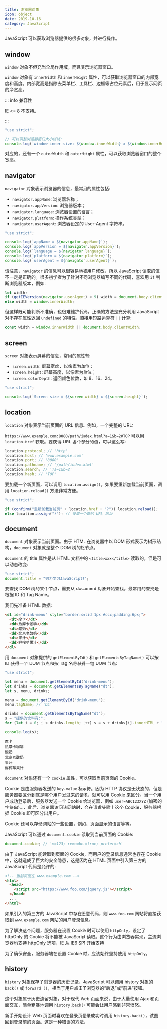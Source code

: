 ```yaml
---
title: 浏览器对象
icon: object
date: 2019-10-16
category: JavaScript
---
```


JavaScript 可以获取浏览器提供的很多对象，并进行操作。

<!-- more -->

## window

`window` 对象不但充当全局作用域，而且表示浏览器窗口。

`window` 对象有 `innerWidth` 和 `innerHeight` 属性，可以获取浏览器窗口的内部宽度和高度。内部宽高是指除去菜单栏、工具栏、边框等占位元素后，用于显示网页的净宽高。

::: info 兼容性

IE <= 8 不支持。

:::

```js
"use strict";

// 可以调整浏览器窗口大小试试:
console.log(`window inner size: ${window.innerWidth} x ${window.innerHeight}`);
```

对应的，还有一个 `outerWidth` 和 `outerHeight` 属性，可以获取浏览器窗口的整个宽高。

## navigator

`navigator` 对象表示浏览器的信息，最常用的属性包括:

- `navigator.appName`: 浏览器名称；
- `navigator.appVersion`: 浏览器版本；
- `navigator.language`: 浏览器设置的语言；
- `navigator.platform`: 操作系统类型；
- `navigator.userAgent`: 浏览器设定的 User-Agent 字符串。

```js
"use strict";

console.log(`appName = ${navigator.appName}`);
console.log(`appVersion = ${navigator.appVersion}`);
console.log(`language = ${navigator.language}`);
console.log(`platform = ${navigator.platform}`);
console.log(`userAgent = ${navigator.userAgent}`);
```

请注意，`navigator` 的信息可以很容易地被用户修改，所以 JavaScript 读取的值不一定是正确的。很多初学者为了针对不同浏览器编写不同的代码，喜欢用 `if` 判断浏览器版本，例如:

```js
let width;
if (getIEVersion(navigator.userAgent) < 9) width = document.body.clientWidth;
else width = window.innerWidth;
```

但这样既可能判断不准确，也很难维护代码。正确的方法是充分利用 JavaScript 对不存在属性返回 `undefined` 的特性，直接用短路运算符 `||` 计算:

```js
const width = window.innerWidth || document.body.clientWidth;
```

## screen

`screen` 对象表示屏幕的信息，常用的属性有:

- `screen.width`: 屏幕宽度，以像素为单位；
- `screen.height`: 屏幕高度，以像素为单位；
- `screen.colorDepth`: 返回颜色位数，如 8、16、24。

```js
"use strict";

console.log(`Screen size = ${screen.width} x ${screen.height}`);
```

## location

`location` 对象表示当前页面的 URL 信息。例如，一个完整的 URL:

`https://www.example.com:8080/path/index.html?a=1&b=2#TOP`
可以用 `location.href` 获取。要获得 URL 各个部分的值，可以这么写:

```js
location.protocol; // 'http'
location.host; // 'www.example.com'
location.port; // '8080'
location.pathname; // '/path/index.html'
location.search; // '?a=1&b=2'
location.hash; // 'TOP'
```

要加载一个新页面，可以调用 `location.assign()`。如果要重新加载当前页面，调用 `location.reload()` 方法非常方便。

```js
"use strict";

if (confirm("重新加载当前页" + location.href + "?")) location.reload();
else location.assign("/"); // 设置一个新的 URL 地址
```

## document

`document` 对象表示当前页面。由于 HTML 在浏览器中以 DOM 形式表示为树形结构，`document` 对象就是整个 DOM 树的根节点。

`document` 的 title 属性是从 HTML 文档中的 `<title>xxx</title>` 读取的，但是可以动态改变:

```js
"use strict";
document.title = "努力学习JavaScript!";
```

要查找 DOM 树的某个节点，需要从 document 对象开始查找。最常用的查找是根据 ID 和 Tag Name。

我们先准备 HTML 数据:

```html
<dl id="drink-menu" style="border:solid 1px #ccc;padding:6px;">
  <dt>摩卡</dt>
  <dd>热摩卡咖啡</dd>
  <dt>酸奶</dt>
  <dd>北京老酸奶</dd>
  <dt>果汁</dt>
  <dd>鲜榨苹果汁</dd>
</dl>
```

用 `document` 对象提供的 `getElementById()` 和 `getElementsByTagName()` 可以按 ID 获得一个 DOM 节点和按 Tag 名称获得一组 DOM 节点:

```js
"use strict";

let menu = document.getElementById("drink-menu");
let drinks = document.getElementsByTagName("dt");
let s, menu, drinks;

menu = document.getElementById("drink-menu");
menu.tagName; // 'DL'

drinks = document.getElementsByTagName("dt");
s = "提供的饮料有:";
for (let i = 0; i < drinks.length; i++) s = s + drinks[i].innerHTML + ",";

console.log(s);
```

```text
摩卡
热摩卡咖啡
酸奶
北京老酸奶
果汁
鲜榨苹果汁
```

`document` 对象还有一个 `cookie` 属性，可以获取当前页面的 Cookie。

Cookie 是由服务器发送的 `key-value` 标示符。因为 HTTP 协议是无状态的，但是服务器要区分到底是哪个用户发过来的请求，就可以用 Cookie 来区分。当一个用户成功登录后，服务器发送一个 Cookie 给浏览器，例如 `user=ABC123XYZ` (加密的字符串)...，此后，浏览器访问该网站时，会在请求头附上这个 Cookie，服务器根据 Cookie 即可区分出用户。

Cookie 还可以存储网站的一些设置，例如，页面显示的语言等等。

JavaScript 可以通过 `document.cookie` 读取到当前页面的 Cookie:

```js
document.cookie; // 'v=123; remember=true; prefer=zh'
```

由于 JavaScript 能读取到页面的 Cookie，而用户的登录信息通常也存在 Cookie 中，这就造成了巨大的安全隐患，这是因为在 HTML 页面中引入第三方的 JavaScript 代码是允许的:

```html
<!-- 当前页面在 www.example.com -->
<html>
  <head>
    <script src="https://www.foo.com/jquery.js"></script>
  </head>
  ...
</html>
```

如果引入的第三方的 JavaScript 中存在恶意代码，则 `www.foo.com` 网站将直接获取到 `www.example.com` 网站的用户登录信息。

为了解决这个问题，服务器在设置 Cookie 时可以使用 `httpOnly`，设定了 httpOnly 的 Cookie 将不能被 JavaScript 读取。这个行为由浏览器实现，主流浏览器均支持 httpOnly 选项，IE 从 IE6 SP1 开始支持

为了确保安全，服务器端在设置 Cookie 时，应该始终坚持使用 `httpOnly`。

## history

`history` 对象保存了浏览器的历史记录，JavaScript 可以调用 history 对象的 `back()` 或 `forward ()`，相当于用户点击了浏览器的“后退”或“前进”按钮。

这个对象属于历史遗留对象，对于现代 Web 页面来说，由于大量使用 Ajax 和页面交互，简单粗暴地调用 `history.back()` 可能会让用户感到非常愤怒。

新手开始设计 Web 页面时喜欢在登录页登录成功时调用 `history.back()`，试图回到登录前的页面。这是一种错误的方法。
